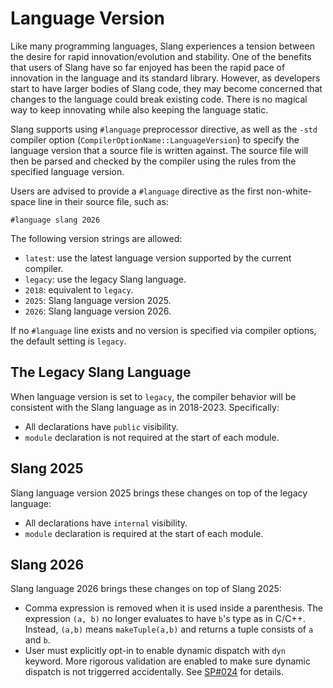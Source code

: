 # Language Version

Like many programming languages, Slang experiences a tension between the desire for rapid innovation/evolution and stability. One of the benefits that users of Slang have so far enjoyed has been the rapid pace of innovation in the language and its standard library. However, as developers start to have larger bodies of Slang code, they may become concerned that changes to the language could break existing code. There is no magical way to keep innovating while also keeping the language static.

Slang supports using `#language` preprocessor directive, as well as the `-std` compiler option (`CompilerOptionName::LanguageVersion`) to specify the language version that a source file is written against. The source file will then be parsed and checked by the compiler using the rules from the specified language version.

Users are advised to provide a `#language` directive as the first non-white-space line in their source file, such as:

```
#language slang 2026
```

The following version strings are allowed:
- `latest`: use the latest language version supported by the current compiler.
- `legacy`: use the legacy Slang language.
- `2018`: equivalent to `legacy`.
- `2025`: Slang language version 2025.
- `2026`: Slang language version 2026.

If no `#language` line exists and no version is specified via compiler options, the default setting is `legacy`.

## The Legacy Slang Language

When language version is set to `legacy`, the compiler behavior will be consistent with the Slang language as in 2018-2023. Specifically:

- All declarations have `public` visibility.
- `module` declaration is not required at the start of each module.

## Slang 2025

Slang language version 2025 brings these changes on top of the legacy language:

- All declarations have `internal` visibility.
- `module` declaration is required at the start of each module.

## Slang 2026

Slang language 2026 brings these changes on top of Slang 2025:

- Comma expression is removed when it is used inside a parenthesis. The expression `(a, b)` no longer evaluates to have `b`'s type as in C/C++. Instead, `(a,b)` means `makeTuple(a,b)` and returns a tuple consists of `a` and `b`.
- User must explicitly opt-in to enable dynamic dispatch with `dyn` keyword. More rigorous validation are enabled to make sure dynamic dispatch is not triggerred accidentally. See [SP#024](https://github.com/shader-slang/spec/blob/main/proposals/024-any-dyn-types.md) for details.
